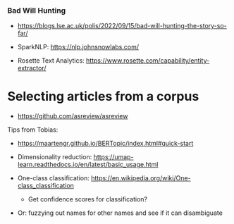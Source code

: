 

### Bad Will Hunting

* https://blogs.lse.ac.uk/polis/2022/09/15/bad-will-hunting-the-story-so-far/ 

* SparkNLP: https://nlp.johnsnowlabs.com/
* Rosette Text Analytics: https://www.rosette.com/capability/entity-extractor/ 

# Selecting articles from a corpus

* https://github.com/asreview/asreview 

Tips from Tobias:

* https://maartengr.github.io/BERTopic/index.html#quick-start 
* Dimensionality reduction: https://umap-learn.readthedocs.io/en/latest/basic_usage.html

* One-class classification: https://en.wikipedia.org/wiki/One-class_classification 
    * Get confidence scores for classification?
* Or: fuzzying out names for other names and see if it can disambiguate

